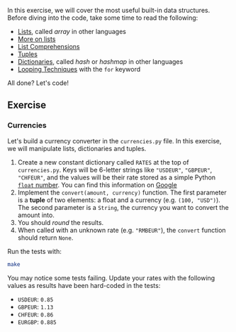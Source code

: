 In this exercise, we will cover the most useful built-in data structures.
Before diving into the code, take some time to read the following:

- [Lists](https://docs.python.org/3.7/tutorial/introduction.html#lists), called _array_ in other languages
- [More on lists](https://docs.python.org/3.7/tutorial/datastructures.html#more-on-lists)
- [List Comprehensions](https://docs.python.org/3.7/tutorial/datastructures.html#list-comprehensions)
- [Tuples](https://docs.python.org/3.7/tutorial/datastructures.html#tuples-and-sequences)
- [Dictionaries](https://docs.python.org/3.7/tutorial/datastructures.html#dictionaries), called _hash_ or _hashmap_ in other languages
- [Looping Techniques](https://docs.python.org/3.7/tutorial/datastructures.html#looping-techniques) with the `for` keyword

All done? Let's code!

## Exercise

### Currencies

Let's build a currency converter in the `currencies.py` file. In this exercise, we will manipulate lists, dictionaries and tuples.

1. Create a new constant dictionary called `RATES` at the top of `currencies.py`. Keys will be 6-letter strings like `"USDEUR"`, `"GBPEUR"`, `"CHFEUR"`, and the values will be their rate stored as a simple Python [`float` number](https://docs.python.org/3/library/stdtypes.html#numeric-types-int-float-complex). You can find this information on [Google](https://www.google.com/search?q=USDEUR)
2. Implement the `convert(amount, currency)` function. The first parameter is a **tuple** of two elements: a float and a currency (e.g. `(100, "USD")`). The second parameter is a `String`, the currency you want to convert the amount into.
3. You should _round_ the results.
4. When called with an unknown rate (e.g. `"RMBEUR"`), the `convert` function should return `None`.

Run the tests with:

```bash
make
```

You may notice some tests failing. Update your rates with the following values as results have been hard-coded in the tests:

- `USDEUR`: `0.85`
- `GBPEUR`: `1.13`
- `CHFEUR`: `0.86`
- `EURGBP`: `0.885`
